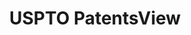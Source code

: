 ---
layout: default
bigquery: https://console.cloud.google.com/bigquery?p=patents-public-data&d=patentsview&page=dataset
citation: Attribution should be given to PatentsView for use, distribution, or derivative
  works.
code: https://github.com/CSSIP-AIR/PatentsView-Code-Snippets/
contributors: USPTO
cost: None
description: 'PatentsView includes US patent data including raw data (summaries, applications,
  pregrant applications), disambugations of inventors and assignees, and inventor
  gender estimates.  Also foreign priority data, # of figures and sheets, and government
  interest statements.'
documentation: https://patentsview.org/query/builder-faqs
last_edit: 04/09/2022, 21:22:36
location: https://patentsview.org/
maintained_by: USPTO
record_creation_timestamp: 12/2/2020 17:20:46
schema_fields:
- organization
- disclaimer_date
- classification_data_source
- term_extension
- deceased
- level_two
- status
- length
- rule_47
- lname
- series_code
- level_three
- country_transformed
- disamb_inventor_id_20190312
- disamb_inventor_id_20170307
- id
- name_last
- title
- patent_id
- state_fips
- classification_value
- disamb_inventor_id_20171003
- section_id
- latin_name
- inventor_id
- disamb_inventor_id_20171226
- country
- role
- withdrawn
- subgroup_id
- lapse_of_patent
- kind
- date
- term_grant
- applicant_type
- disamb_inventor_id_20191008
- subgroup
- disamb_assignee_id_20200331
- county_fips
- disamb_inventor_id_20200929
- sector_title
- action_date
- disamb_assignee_id_20190312
- text
- rawlocation_id
- filename
- f371_date
- field_id
- section
- num_sheets
- symbol_position
- disamb_inventor_id_20180528
- mainclass_id
- lawyer_id
- rawassignee_id
- disamb_inventor_id_20200630
- city
- organization_id
- disamb_assignee_id_20181127
- disamb_inventor_id_20200331
- dependent
- rawinventor_id
- level_one
- latlong
- variety
- longitude
- county
- subclass_id
- uuid
- reldocno
- number
- ipc_version_indicator
- classification_level
- group_id
- main_group
- publication_number
- designation
- exemplary
- disamb_assignee_id_20190820
- state
- subclass
- male
- type
- latitude
- location_id
- disamb_inventor_id_20181127
- subcategory_id
- disamb_assignee_id_20191231
- ipc_class
- disamb_assignee_id_20200929
- subsection_id
- gi_statement
- num
- disamb_inventor_id_20190820
- citation_id
- male_flag
- relkind
- num_figures
- _371_date
- application_id
- sequence
- contract_award_number
- group
- disamb_inventor_id_20191231
- field_title
- category
- f102_date
- doc_type
- _102_date
- category_id
- num_claims
- name
- disamb_assignee_id_20200630
- disamb_assignee_id_20191008
- disamb_inventor_id_20201229
- rel_id
- assignee_id
- doctype
- term_disclaimer
- attribution_status
- disamb_inventor_id_20170808
- classification_status
- fname
- name_first
- abstract
shortname: patentsview
tags:
- disambiguation
- United States
- gender
terms_of_use: Creative Commons Attribution 4.0 International License.
timeframe: 1963-1999
title: USPTO PatentsView
uuid: cf1780b1-e265-4e49-8d1d-83b9cfe0fd9a
---